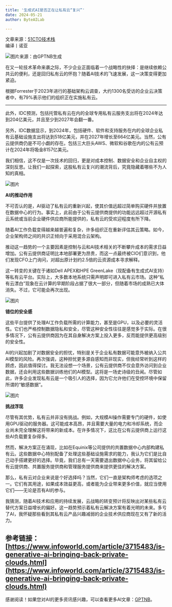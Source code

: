 ```yaml
---
title: '生成式AI是否正在让私有云“复兴”'
date: 2024-05-21
author: ByteAILab

---
```


文章来源：[51CTO技术栈](https://mp.weixin.qq.com/s/M7FiPulv18xGArb6-uQWdg)  
编译丨诺亚  

![图片来源：由GPTNB生成](http://www.jesonc.com/upload/3B33CB85B496C0CB6FBA4C2BD79320AD/1716195744429/Fn8KnX0-SdfncyDsqq3CzSEqLEYs.png)

在又一轮技术革命来袭之际，不少企业正面临着一个战略性的抉择：是继续依赖公共云的便利，还是回归私有云的怀抱？随着AI技术的飞速发展，这一决策变得更加紧迫。  

根据Forrester于2023年进行的基础架构云调查，大约1300名受访的企业云决策者中，有79%表示他们的组织正在实施私有云。

---
此外，IDC预测，包括托管私有云在内的全球专用私有云服务支出将在2024年达到204亿美元，并且至少到2027年会翻一番。  

另外，IDC数据显示，到2024年，包括硬件、软件和支持服务在内的全球企业私有云基础设施支出将达到518亿美元，并在2027年增长至664亿美元。当然，公有云提供商仍是不可小觑的存在。包括三大巨头AWS、微软和谷歌在内的公有云预计在2024年将吸金8157亿美元。  

我们相信，这不仅是一次技术的回归，更是对成本控制、数据安全和企业自主权的深刻反思。让我们一起探索，这股私有云复兴的潮流背后，究竟隐藏着哪些不为人知的真相。  

![图片](http://www.jesonc.com/FlV_AvGW-8Inx95fHPuzt7aQcLHe)

**AI的推动作用**  

不可否认的是，AI驱动了私有云的重新兴起，使其价值远超过简单购买硬件并放置在数据中心的行为。事实上，此前由于公有云提供商提供的功能远远超过开源私有云系统或当前企业硬件供应商所能提供的，私有云的受欢迎程度有所下降。  

随着AI工作负载变得越来越普遍和复杂，许多组织正在重新评估其云策略。如今，企业架构师之间的共识正倾向于采用混合云架构。  

推动这一趋势的一个主要因素是控制与云和AI技术相关的不断攀升成本的需求日益增加。公有云提供商证明比本地部署更为昂贵，而这一点最终被CIO们意识到，他们发现CFO上门询问，对超出原计划约2.5倍的云资源成本寻求解释。  

这一转变的关键在于诸如Dell APEX和HPE GreenLake（现配备有生成式AI支持）等私有云平台。实际上，大多数本地系统只需声明即可进入私有云市场。这种“私有云漂白”现象在云计算的早期阶段占据了很大一部分，但随着市场的成熟已大体消失。不过，它可能会再次出现。  

![图片](http://www.jesonc.com/FhglIc6AuAaaKTcvkXJU-LnJVGgV)

**错位的安全感**  

这些平台提供了处理AI工作负载所需的计算能力，甚至是GPU，以及必要的灵活性。它们也严格控制数据隐私和安全，尽管这种安全性往往是感觉多于实际。在很多情况下，公有云提供商因为在其自身解决方案上投入更多，反而能提供更高级别的安全性。  

AI的兴起加剧了对数据安全的担忧，特别是关于企业私有数据可能意外被纳入公共AI模型的风险。再次强调，这种担忧更多源自感知而非现实，但我经常听到这样的顾虑，因此值得探讨。我无法设想一个场景，公有云提供商不仅会意外访问到企业数据，还会利用这些数据训练他们的AI模型。这将是一场史诗级的丑闻。尽管如此，许多企业发现私有云是一个吸引人的选择，因为它允许他们在受控环境中保留所谓的“敏感数据”。

![图片](http://www.jesonc.com/FhxxXVZjlmDzyONAAAGZZN-Ew71Y)

**挑战浮现**  

尽管有其优势，私有云并非没有挑战。例如，大规模AI操作需要专门的硬件，如使用GPU驱动的服务器。这可能成本高昂，并且需要大量的电力和冷却系统，而企业尚未完全理解这将带来的新成本。在许多情况下，这比在公有云提供商上运行这些AI负载要复杂得多。  

然而，解决方案正在涌现，比如在Equinix等公司提供的共置数据中心内部构建私有云。这些数据中心特别配备了处理这些基础设施需求的能力，我认为它们是比自己动手搭建更好的选择。毕竟，我们总有一天需要退出数据中心业务，将其留给公有云提供商、共置服务提供商和管理服务提供商来提供更佳的解决方案。  

那么，私有云对企业来说是个好选择吗？当然，它们一直是架构师考虑的选项之一。它们有其用途，如果成本效益更高，或者能为企业带来更多价值，就应当使用它们——无论是否有AI的参与。  

我猜测，随着AI技术和应用的持续发展，云战略的转变预计将反映出对某些私有云替代方案日益增长的偏好。这一趋势预示着私有云解决方案有着光明的未来。多亏了AI，我怀疑那些看到其私有云产品兴趣减弱的企业技术供应商现在又有了新的活力。  

参考链接：[https://www.infoworld.com/article/3715483/is-generative-ai-bringing-back-private-clouds.html](https://www.infoworld.com/article/3715483/is-generative-ai-bringing-back-private-clouds.html)
---
感谢阅读！如果您对AI的更多资讯感兴趣，可以查看更多AI文章：[GPTNB](https://gptnb.com)。